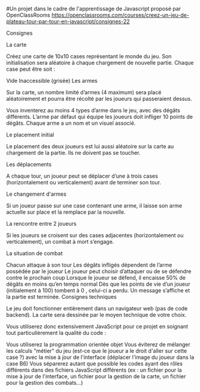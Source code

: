 #Un projet dans le cadre de l'apprentissage de Javascript proposé par OpenClassRooms
https://openclassrooms.com/courses/creez-un-jeu-de-plateau-tour-par-tour-en-javascript/consignes-22


Consignes

La carte

Créez une carte de 10x10 cases représentant le monde du jeu. Son initialisation sera aléatoire à chaque chargement de nouvelle partie. Chaque case peut être soit :

Vide
Inaccessible (grisée)
Les armes

Sur la carte, un nombre limité d’armes (4 maximum) sera placé aléatoirement et pourra être récolté par les joueurs qui passeraient dessus.

Vous inventerez au moins 4 types d’arme dans le jeu, avec des dégâts différents. L’arme par défaut qui équipe les joueurs doit infliger 10 points de dégâts. Chaque arme a un nom et un visuel associé.

Le placement initial

Le placement des deux joueurs est lui aussi aléatoire sur la carte au chargement de la partie. Ils ne doivent pas se toucher.

Les déplacements

A chaque tour, un joueur peut se déplacer d’une à trois cases (horizontalement ou verticalement) avant de terminer son tour.

Le changement d'armes

Si un joueur passe sur une case contenant une arme, il laisse son arme actuelle sur place et la remplace par la nouvelle.

La rencontre entre 2 joueurs

Si les joueurs se croisent sur des cases adjacentes (horizontalement ou verticalement), un combat à mort s’engage.

La situation de combat

Chacun attaque à son tour
Les dégâts infligés dépendent de l’arme possédée par le joueur
Le joueur peut choisir d’attaquer ou de se défendre contre le prochain coup
Lorsque le joueur se défend, il encaisse 50% de dégâts en moins qu’en temps normal
Dès que les points de vie d’un joueur (initialement à 100) tombent à 0 , celui-ci a perdu. Un message s’affiche et la partie est terminée.
Consignes techniques

Le jeu doit fonctionner entièrement dans un navigateur web (pas de code backend). La carte sera dessinée par le moyen technique de votre choix.

Vous utiliserez donc extensivement JavaScript pour ce projet en soignant tout particulièrement la qualité du code :

Vous utiliserez la programmation orientée objet
Vous éviterez de mélanger les calculs "métier" du jeu (est-ce que le joueur a le droit d'aller sur cette case ?) avec la mise à jour de l'interface (déplacer l'image du joueur dans la case B6)
Vous séparerez autant que possible les codes ayant des rôles différents dans des fichiers JavaScript différents (ex : un fichier pour la mise à jour de l'interface, un fichier pour la gestion de la carte, un fichier pour la gestion des combats...)
